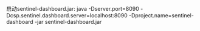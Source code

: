 启动sentinel-dashboard.jar:
java -Dserver.port=8090 -Dcsp.sentinel.dashboard.server=localhost:8090 -Dproject.name=sentinel-dashboard -jar sentinel-dashboard.jar
